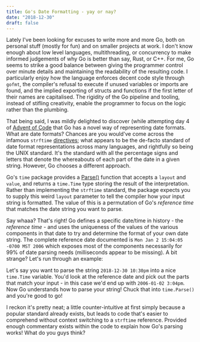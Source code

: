 ```yaml
---
title: Go's Date Formatting - yay or nay?
date: "2018-12-30"
draft: false
---
```


Lately I've been looking for excuses to write more and more Go, both on personal stuff (mostly for fun) and on smaller projects at work. I don't know enough about low level languages, multithreading, or concurrency to make informed judgements of why Go is better than say, Rust, or C++. For me, Go seems to strike a good balance between giving the programmer control over minute details and maintaining the readability of the resulting code. I particularly enjoy how the language enforces decent code style through `gofmt`, the compiler's refusal to execute if unused variables or imports are found, and the implied exporting of structs and functions if the first letter of their names are capitalised. The rigidity of the Go pipeline and tooling, instead of stifling creativity, enable the programmer to focus on the logic rather than the plumbing.

That being said, I was mildly delighted to discover (while attempting day 4 of [Advent of Code](https://adventofcode.com/) that Go has a novel way of representing date formats. What are date formats? Chances are you would've come across the infamous `strftime` [directives](https://devhints.io/strftime); what appears to be the de-facto standard of date format representations across many languages, and rightfully so being the UNIX standard. It's the standard with all the percentage signs and letters that denote the whereabouts of each part of the date in a given string. However, Go chooses a different approach.

Go's `time` package provides a [Parse()](https://golang.org/pkg/time/#Parse) function that accepts a `layout` and `value`, and returns a `time.Time` type storing the result of the interpretation. Rather than implementing the `strftime` standard, the package expects you to supply this weird `layout` parameter to tell the compiler how your input string is formatted. The value of this is a permutation of Go's *reference time* that matches the date string you want to parse.

Say whaaa? That's right! Go defines a specific date/time in history - the *reference time* - and uses the uniqueness of the values of the various components in that date to try and determine the format of your own date string. The complete reference date documented is `Mon Jan 2 15:04:05 -0700 MST 2006` which exposes most of the components necessarily for 99% of date parsing needs (milliseconds appear to be missing). A bit strange? Let's run through an example:

Let's say you want to parse the string `2018-12-30 10:30pm` into a nice `time.Time` variable. You'd look at the reference date and pick out the parts that match your input - in this case we'd end up with `2006-01-02 3:04pm`. Now Go understands how to parse your string! Chuck that into `time.Parse()` and you're good to go!

I reckon it's pretty neat; a little counter-intuitive at first simply because a popular standard already exists, but leads to code that's easier to comprehend without context switching to a `strftime` reference. Provided enough commentary exists within the code to explain how Go's parsing works! What do you guys think?
